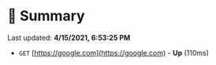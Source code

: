 # 📖 Summary
Last updated: **4/15/2021, 6:53:25 PM**

- `GET` [https://google.com](https://google.com) - **Up** (110ms)
